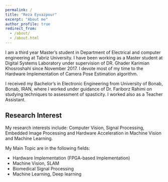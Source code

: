 ```yaml
---
permalink: /
title: "Reza Eyvazpour"
excerpt: "About me"
author_profile: true
redirect_from: 
  - /about/
  - /about.html
---
```




I am a third year Master’s student in Department of Electrical and computer engineering at Tabriz University. I have been working as a Master student at Digital Systems Laboratory under supervision of DR. Ghader Karimian Khosroshahi since November 2017. I devote most of my time to the Hardware Implementation of Camera Pose Estimation algorithm.

I received my Bachelor’s in Electronic Engineering from University of Bonab, Bonab, IRAN, where I worked under guidance of Dr. Fariborz Rahimi on studying techniques to assessment of spasticity. I worked also as a Teacher Assistant.

## Research Interest   
My research interests include: Computer Vision, Signal Processing, Embedded Image Processing and Hardware Acceleration in Machine Vision and Machine Learning.

My Main Topic are in the following fields:
* Hardware Implementation (FPGA-based Implementation) 
* Machine Vision, SLAM 
* Biomedical Signal Processing 
* Machine Learning, Deep learning  
  
  
